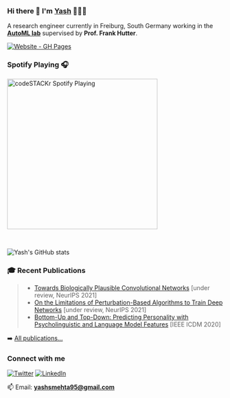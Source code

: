 ### Hi there 👋 I'm [Yash][website] 👨🏻‍💻 

A research engineer currently in Freiburg, South Germany working in the [**AutoML lab**](https://www.automl.org/team/) supervised by **Prof. Frank Hutter**.

[![Website - GH Pages](https://img.shields.io/badge/View_site-GH_Pages-2ea44f?style=for-the-badge)](https://yashsmehta.github.io)



### Spotify Playing 🎧

[<img src="https://now-playing-codestackr.vercel.app/api/spotify-playing" alt="codeSTACKr Spotify Playing" width="350" />](https://open.spotify.com/user/swyqyimdc12jajde4vpwd2x1b)


<br />

<!--
profile views
<p align="left"> <img src="https://komarev.com/ghpvc/?username=yashsmehta&label=Profile%20views&color=0e75b6&style=flat" alt="yashsmehta" /> </p>
-->


![Yash's GitHub stats](https://github-readme-stats.vercel.app/api?username=yashsmehta&hide=issues&count_private=true&show_icons=true&theme=onedark)

<!--
<h3 align="left">Deep Learning Frameworks</h3>
<p align="left"> <a href="https://pytorch.org/" target="_blank"> <img src="https://www.vectorlogo.zone/logos/pytorch/pytorch-icon.svg" alt="pytorch" width="40" height="40"/> </a> <a href="https://www.tensorflow.org" target="_blank"> <img src="https://www.vectorlogo.zone/logos/tensorflow/tensorflow-icon.svg" alt="tensorflow" width="40" height="40"/> </a> </p>
-->

### 🎓 Recent Publications

>- [Towards Biologically Plausible Convolutional Networks](https://arxiv.org/pdf/2106.13031.pdf)  [under review, NeurIPS 2021]
>- [On the Limitations of Perturbation-Based Algorithms to Train Deep Networks](https://drive.google.com/file/d/1j3aP9oEniYY4hwzK75468t8QaFiQ1l03/view?usp=sharing)  [under review, NeurIPS 2021]
>- [Bottom-Up and Top-Down: Predicting Personality with Psycholinguistic and Language Model Features](https://ieeexplore.ieee.org/document/9338428)  [IEEE ICDM 2020]


➡️  [All publications...][gscholar]


<!-- <h3 align="left">Connect with me:</h3>
<p align="left">
<a href="https://twitter.com/y_mehtu" target="blank"><img align="center" src="https://raw.githubusercontent.com/rahuldkjain/github-profile-readme-generator/master/src/images/icons/Social/twitter.svg" alt="y_mehtu" height="30" width="40" /></a>
<a href="https://linkedin.com/in/yashsmehta" target="blank"><img align="center" src="https://raw.githubusercontent.com/rahuldkjain/github-profile-readme-generator/master/src/images/icons/Social/linked-in-alt.svg" alt="yashsmehta" height="30" width="40" /></a>
</p> -->


### Connect with me

<!-- [![mail](https://img.shields.io/badge/Gmail-D14836?style=for-the-badge&logo=gmail&logoColor=white)](yashsmehta95@gmail.com) -->
[![Twitter](https://img.shields.io/badge/Twitter-1DA1F2?style=for-the-badge&logo=twitter&logoColor=white)](https://twitter.com/y_mehtu?ref_src=twsrc%5Etfw)
[![LinkedIn](https://img.shields.io/badge/LinkedIn-0077B5?style=for-the-badge&logo=linkedin&logoColor=white)](https://www.linkedin.com/in/yashsmehta/)

📫 Email: **yashsmehta95@gmail.com**

[website]: http://yashsmehta.github.io/
[twitter]: https://twitter.com/y_mehtu
[gscholar]: https://scholar.google.com/citations?user=zFqBbIkAAAAJ&hl=en
[linkedin]: https://www.linkedin.com/in/yashsmehta/